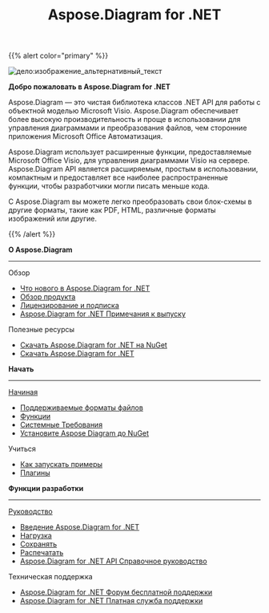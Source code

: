 ﻿---
title: Aspose.Diagram for .NET
type: docs
description: "Aspose.Diagram, является чистым .NET API для работы с объектной моделью Microsoft Visio. Он обеспечивает преобразование форматов файлов Visio в изображения, форматы PDF, HTML, XML и XAML. Поддерживаются популярные форматы файлов: VSD, VSS, VDW, VST, VSDX, VSSX, VSTX, VSDM, VSTM и VSSM."
weight: 10
url: /ru/net/
is_root: true
aliases:
  - /net/home/
  - /diargam/net/
---
{{% alert color="primary" %}} 

![дело:изображение_альтернативный_текст](home_1.png)

**Добро пожаловать в Aspose.Diagram for .NET**

Aspose.Diagram — это чистая библиотека классов .NET API для работы с объектной моделью Microsoft Visio. Aspose.Diagram обеспечивает более высокую производительность и проще в использовании для управления диаграммами и преобразования файлов, чем сторонние приложения Microsoft Office Автоматизация.

Aspose.Diagram использует расширенные функции, предоставляемые Microsoft Office Visio, для управления диаграммами Visio на сервере. Aspose.Diagram API является расширяемым, простым в использовании, компактным и предоставляет все наиболее распространенные функции, чтобы разработчики могли писать меньше кода.

С Aspose.Diagram вы можете легко преобразовать свои блок-схемы в другие форматы, такие как PDF, HTML, различные форматы изображений или другие.

{{% /alert %}} 

<div class="row">
	<div class="col-md-4">
		<p><b>О Aspose.Diagram</b></p>
			<hr><p>Обзор</p></hr>
			<ul>
				<li><a href="/diagram/ru/net/whatsnew/">Что нового в Aspose.Diagram for .NET</a></li>
				<li><a href="/diagram/ru/net/overview/">Обзор продукта</a></li>
				<li><a href="/diagram/ru/net/licensing/">Лицензирование и подписка</a></li>
			  <li><a href="/diagram/ru/net/release-notes/">Aspose.Diagram for .NET Примечания к выпуску</a></li>
			</ul>            
	        <p>Полезные ресурсы</p>
			<ul>
				<li><a href="https://www.nuget.org/packages/Aspose.Diagram/">Скачать Aspose.Diagram for .NET на NuGet</a></li>
				<li><a href="https://downloads.aspose.com/diagram/net">Скачать Aspose.Diagram for .NET</a></li>
			</ul>
	</div>
	<div class="col-md-4">
		<p><b>Начать</b></p>
			<hr><p><a href="/diagram/ru/net/getting-started/">Начиная</a></p></hr>
			<ul>
				<li><a href="/diagram/ru/net/supported-file-formats/">Поддерживаемые форматы файлов</a></li>
				<li><a href="/diagram/ru/net/feature-list/">Функции</a></li>
				<li><a href="/diagram/ru/net/system-requirements/">Системные Требования</a></li>
				<li><a href="/diagram/ru/net/installation/">Установите Aspose Diagram до NuGet</a></li>
			</ul>
			<p>Учиться</p>
			<ul>
				<li><a href="/diagram/ru/net/how-to-run-the-examples/">Как запускать примеры</a></li>
				<li><a href="/diagram/ru/net/plugins/">Плагины</a></li>
			</ul>
	</div>
	<div class="col-md-4">
		<p><b>Функции разработки</b></p>
			<hr><p><a href="/diagram/ru/net/developer-guide/">Руководство</a></p></hr>
			<ul>
				<li><a href="/diagram/ru/net/introduction/">Введение Aspose.Diagram for .NET</a></li>
				<li><a href="/diagram/ru/net/open-visio-document/">Нагрузка</a></li>
				<li><a href="/diagram/ru/net/save-visio-document/">Сохранять</a></li>
				<li><a href="/diagram/ru/net/working-with-print/">Распечатать</a></li>
				<li><a href="https://reference.aspose.com/diagram/net">Aspose.Diagram for .NET API Справочное руководство</a></li>
			</ul>	
			<p>Техническая поддержка</p>
			<ul>
				<li><a href="https://forum.aspose.com/c/diagram/17">Aspose.Diagram for .NET Форум бесплатной поддержки</a></li>
				<li><a href="https://helpdesk.aspose.com/">Aspose.Diagram for .NET Платная служба поддержки</a></li>
			</ul>
	</div>
</div>

